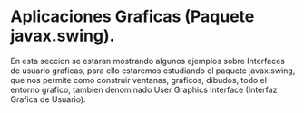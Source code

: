 # Aplicaciones Graficas (Paquete javax.swing).

En esta seccion se estaran mostrando algunos ejemplos sobre Interfaces
de usuario graficas, para ello estaremos estudiando el paquete javax.swing,
que nos permite como construir ventanas, graficos, dibudos, todo el entorno
grafico, tambien denominado User Graphics Interface (Interfaz Grafica de Usuario).
